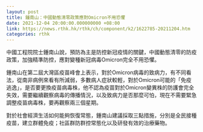 ```yaml
---
layout: post
title: 鍾南山：中國動態清零政策應對Omicron不用恐懼
date: 2021-12-04 20:00:00.000000000 +08:00
link: https://news.rthk.hk/rthk/ch/component/k2/1622785-20211204.htm
categories: rthk
---
```


中國工程院院士鍾南山說，預防為主是防控新冠疫情的關鍵，中國動態清零的防疫政策，加強精準防控，應對變種新冠病毒Omicron完全不用恐懼。

鍾南山在第二屆大灣區疫苗峰會上表示，對於Omicron病毒的致病力，有不同看法，從南非病例來看有所減弱，多數病人症狀較輕，對於Omicron可能的「免疫逃逸」，是否要更換疫苗病毒株，他不認為疫苗對於Omicron變異株的防護會完全失效，需要繼續觀察病毒的傳播情況，以及致病力是否那麼可怕，現在不需要緊急調整疫苗病毒株，要再觀察兩三個星期。

對於社會經濟生活如何能夠恢復常態，鍾南山建議採取三點措施，分別是全民接種疫苗，建立群體免疫；社區群防群控常態化以及研發有效的治療藥物。
